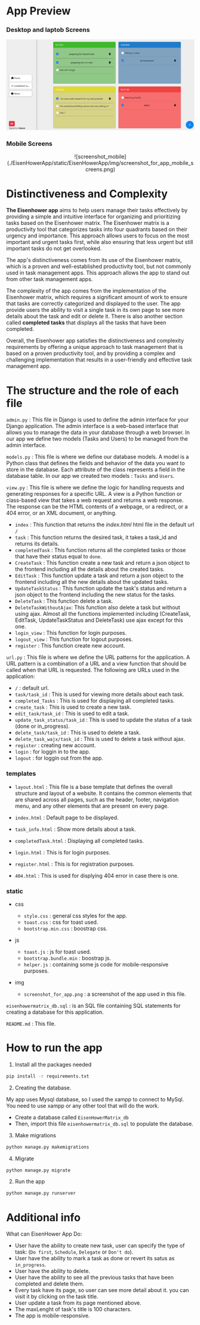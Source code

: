 # App Preview

### Desktop and laptob Screens

![screenshot](./EisenHowerApp/static/EisenHowerApp/img/screenshot_for_app.png)

### Mobile Screens

<p align="center">
    ![screenshot_mobile](./EisenHowerApp/static/EisenHowerApp/img/screenshot_for_app_mobile_screens.png)
</p>


# Distinctiveness and Complexity

**The Eisenhower app** aims to help users manage their tasks effectively by providing a simple and intuitive interface for organizing and prioritizing tasks based on the Eisenhower matrix. The Eisenhower matrix is a productivity tool that categorizes tasks into four quadrants based on their urgency and importance. This approach allows users to focus on the most important and urgent tasks first, while also ensuring that less urgent but still important tasks do not get overlooked.

The app's distinctiveness comes from its use of the Eisenhower matrix, which is a proven and well-established productivity tool, but not commonly used in task management apps. This approach allows the app to stand out from other task management apps.

The complexity of the app comes from the implementation of the Eisenhower matrix, which requires a significant amount of work to ensure that tasks are correctly categorized and displayed to the user. The app provide users the ability to visit a single task in its own page to see more details about the task and edit or delete it. There is also another section called **completed tasks** that displays all the tasks that have been completed.

Overall, the Eisenhower app satisfies the distinctiveness and complexity requirements by offering a unique approach to task management that is based on a proven productivity tool, and by providing a complex and challenging implementation that results in a user-friendly and effective task management app.


# The structure and the role of each file
`admin.py` : This file in Django is used to define the admin interface for your Django application. The admin interface is a web-based interface that allows you to manage the data in your database through a web browser.
In our app we define two models (Tasks and Users) to be managed from the admin interface.

`models.py` : This file is where we define our database models. A model is a Python class that defines the fields and behavior of the data you want to store in the database. Each attribute of the class represents a field in the database table. 
In our app we created two models : `Tasks` and `Users`.

`view.py` : This file is where we define the logic for handling requests and generating responses for a specific URL. A view is a Python function or class-based view that takes a web request and returns a web response. The response can be the HTML contents of a webpage, or a redirect, or a 404 error, or an XML document, or anything.

- `index` : This function that returns the *index.html* html file in the default url `/`
- `task` : This function returns the desired task, it takes a task_id and returns its details.
- `completedTask` : This function returns all the completed tasks or those that have their status equal to `done`.
- `CreateTask` : This function create a new task and return a json object to the frontend including all the details about the created tasks.
- `EditTask` : This function update a task and return a json object to the frontend including all the new details about the updated tasks.
- `UpdateTaskStatus` : This function update the task's status and return a json object to the frontend including the new status for the tasks.
- `DeleteTask` : This function delete a task.
- `DeleteTaskWithoutAjax`: This function also delete a task but without using ajax. Almost all the functions implemented including (CreateTask, EditTask, UpdateTaskStatus and DeleteTask) use ajax except for this one.
- `login_view` : This function for login purposes. 
- `logout_view` : This function for logout purposes.
- `register` : This function create new account.

`url.py` : This file is where we define the URL patterns for the application. A URL pattern is a combination of a URL and a view function that should be called when that URL is requested.
The following are URLs used in the application:
- `/` : default url. 
- `task/task_id` : This is used for viewing more details about each task.
- `completed_Tasks` : This is used for displaying all completed tasks.
- `create_task` : This is used to create a new task.
- `edit_task/task_id` : This is used to edit a task.
- `update_task_status/task_id` : This is used to update the status of a task (done or in_progress).
- `delete_task/task_id` : This is used to delete a task.
- `delete_task_wajx/task_id` : This is used to delete a task without ajax.
- `register` : creating new account.
- `login`  : for loggin in to the app.
- `logout` : for loggin out from the app.

### templates
- `layout.html` : This file is a base template that defines the overall structure and layout of a website. It contains the common elements that are shared across all pages, such as the header, footer, navigation menu, and any other elements that are present on every page.

- `index.html` : Default page to be displayed.
- `task_info.html` : Show more details about a task.
- `completedTask.html` : Displaying all completed tasks.
- `login.html` : This is for login purposes.
- `register.html` : This is for registration purposes.
- `404.html` : This is used for displying 404 error in case there is one.

### static
- css
    - `style.css` : general css styles for the app.
    - `toast.css` : css for toast used.
    - `bootstrap.min.css` : boostrap css.
- js
    - `toast.js` : js for toast used.
    - `bootstrap.bundle.min` : boostrap js.
    - `helper.js` : containing some js code for mobile-responsive purposes.

- img 
    - `screenshot_for_app.png` : a screenshot of the app used in this file.

`eisenhowermatrix_db.sql` : is an SQL file containing SQL statements for creating a database for this application.

`README.md` : This file. 

# How to run the app

1. Install all the packages needed
```bash
pip install -r requirements.txt
```

2. Creating the database.

My app uses Mysql database, so I used the xampp to connect to MySql. You need to use xampp or any other tool that will do the work.
- Create a database called `EisenHowerMatrix_db`
- Then, import this file `eisenhowermatrix_db.sql` to populate the database.

3. Make migrations
```bash
python manage.py makemigrations
```
4. Migrate
```bash
python manage.py migrate
```

2. Run the app
```bash
python manage.py runserver
```

# Additional info
What can EisenHower App Do:
- User have the ability to create new task, user can specify the type of task: (`Do first`, `Schedule`, `Delegate` or `Don't do`).
- User have the ability to mark a task as done or revert its satus as `in_progress`.
- User have the ability to delete.
- User have the ability to see all the previous tasks that have been completed and delete them.
- Every task have its page, so user can see more detail about it. you can visit it by clicking on the task title.
- User update a task from its page mentioned above.
- The maxLenght of task's title is 100 characters.
- The app is mobile-responsive.
